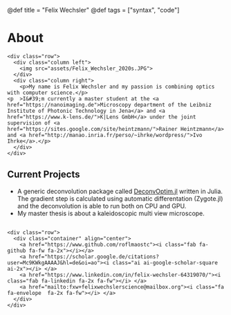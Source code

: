 @def title = "Felix Wechsler"
@def tags = ["syntax", "code"]

# About 


<!-- raw html to allow a responsive row  -->
~~~
<div class="row">
  <div class="column left">
    <img src="assets/Felix_Wechsler_2020s.JPG">
  </div>
  <div class="column right">
    <p>My name is Felix Wechsler and my passion is combining optics with computer science.</p>
<p  >I&#39;m currently a master student at the <a href="https://nanoimaging.de">Microscopy department of the Leibniz Institute of Photonic Technology in Jena</a> and <a href="https://www.k-lens.de/">K|Lens GmbH</a> under the joint supervision of <a href="https://sites.google.com/site/heintzmann/">Rainer Heintzmann</a> and <a href="http://manao.inria.fr/perso/~ihrke/wordpress/">Ivo Ihrke</a>.</p>
  </div>
</div>
~~~



## Current Projects 
* A generic deconvolution package called [DeconvOptim.jl](https://github.com/roflmaostc/DeconvOptim.jl) written in Julia. The gradient step is calculated using automatic differentation (Zygote.jl) and the deconvolution is able to run both on CPU and GPU.
* My master thesis is about a kaleidoscopic multi view microscope.



##

~~~
<div class="row">
  <div class="container" align="center">
    <a href="https://www.github.com/roflmaostc"><i class="fab fa-github fa-fw fa-2x"></i></a>
    <a href="https://scholar.google.de/citations?user=Mc9KWkgAAAAJ&hl=de&oi=ao"><i class="ai ai-google-scholar-square ai-2x"></i> </a>
    <a href="https://www.linkedin.com/in/felix-wechsler-64319070/"><i class="fab fa-linkedin fa-2x fa-fw"></i> </a>
    <a href="mailto:fxw+felixwechslerscience@mailbox.org"><i class="fa fa-envelope  fa-2x fa-fw"></i> </a>
  </div> 
</div>

~~~
